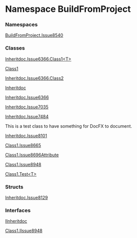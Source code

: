 ﻿# Namespace BuildFromProject

### Namespaces

 [BuildFromProject.Issue8540](BuildFromProject.Issue8540.md)

### Classes

 [Inheritdoc.Issue6366.Class1<T\>](BuildFromProject.Inheritdoc.Issue6366.Class1\-1.md)

 [Class1](BuildFromProject.Class1.md)

 [Inheritdoc.Issue6366.Class2](BuildFromProject.Inheritdoc.Issue6366.Class2.md)

 [Inheritdoc](BuildFromProject.Inheritdoc.md)

 [Inheritdoc.Issue6366](BuildFromProject.Inheritdoc.Issue6366.md)

 [Inheritdoc.Issue7035](BuildFromProject.Inheritdoc.Issue7035.md)

 [Inheritdoc.Issue7484](BuildFromProject.Inheritdoc.Issue7484.md)

This is a test class to have something for DocFX to document.

 [Inheritdoc.Issue8101](BuildFromProject.Inheritdoc.Issue8101.md)

 [Class1.Issue8665](BuildFromProject.Class1.Issue8665.md)

 [Class1.Issue8696Attribute](BuildFromProject.Class1.Issue8696Attribute.md)

 [Class1.Issue8948](BuildFromProject.Class1.Issue8948.md)

 [Class1.Test<T\>](BuildFromProject.Class1.Test\-1.md)

### Structs

 [Inheritdoc.Issue8129](BuildFromProject.Inheritdoc.Issue8129.md)

### Interfaces

 [IInheritdoc](BuildFromProject.IInheritdoc.md)

 [Class1.IIssue8948](BuildFromProject.Class1.IIssue8948.md)

